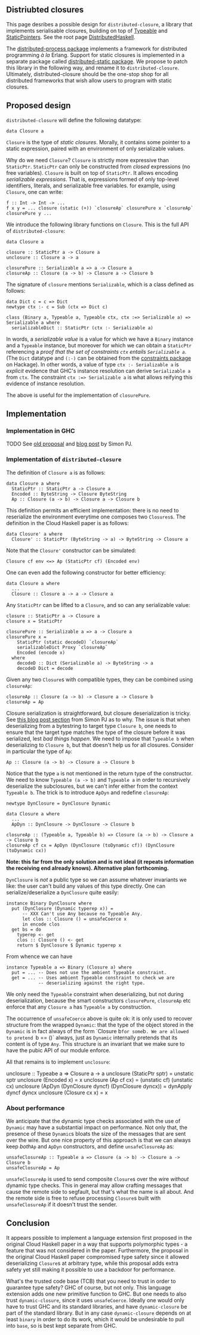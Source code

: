 ## Distriubted closures


This page desribes a possible design for `distributed-closure`, a library that implements
serialisable closures, building on top of [Typeable](typeable) and [StaticPointers](static-pointers).
See the root page [DistributedHaskell](distributed-haskell).


The [ distributed-process package](https://hackage.haskell.org/package/distributed-process) implements a framework for distributed
programming *à la* Erlang. Support for static closures is implemented
in a separate package called
[ distributed-static package](https://hackage.haskell.org/package/distributed-static). We propose to patch this library in the
following way, and rename it to `distributed-closure`. Ultimately,
distributed-closure should be the one-stop shop for all distributed
frameworks that wish allow users to program with static closures.

## Proposed design

`distributed-closure` will define the following datatype:

```wiki
data Closure a
```

`Closure` is the type of *static closures*. Morally, it contains some
pointer to a static expression, paired with an environment of only
serializable values.


Why do we need `Closure`? `Closure` is strictly more expressive than
`StaticPtr`. `StaticPtr` can only be constructed from *closed* expressions
(no free variables). `Closure` is built on top of `StaticPtr`. It allows
encoding *serializable expressions*. That is, expressions formed of
only top-level identifiers, literals, and serializable free variables.
for example, using `Closure`, one can write:

```wiki
f :: Int -> Int -> ...
f x y = ... closure (static (+)) `closureAp` closurePure x `closureAp` closurePure y ...
```


We introduce the following library functions on `Closure`. This is the full API of `distributed-closure`:

```wiki
data Closure a

closure :: StaticPtr a -> Closure a
unclosure :: Closure a -> a

closurePure :: Serializable a => a -> Closure a
closureAp :: Closure (a -> b) -> Closure a -> Closure b
```


The signature of `closure` mentions `Serializable`, which is a class
defined as follows:

```wiki
data Dict c = c => Dict
newtype ctx :- c = Sub (ctx => Dict c)

class (Binary a, Typeable a, Typeable ctx, ctx :=> Serializable a) => Serializable a where
  serializableDict :: StaticPtr (ctx :- Serializable a)
```


In words, a *serializable value* is a value for which we have
a `Binary` instance and a `Typeable` instance, but moreover for which
we can obtain a `StaticPtr` referencing a *proof that the set of constraints `ctx` entails `Serializable a`*. (The `Dict` datatype and `(:-)` can be obtained from the [ constraints package](http://hackage.haskell.org/package/constraints) on Hackage). In other words, a value of type `ctx :- Serializable a` is *explicit* evidence that GHC's instance resolution can derive `Serializable a` from `ctx`. The constraint `ctx :=> Serializable a` is what allows reifying this evidence of instance resolution.


The above is useful for the implementation of `closurePure`.

## Implementation

### Implementation in GHC

TODO See [ old proposal](https://ghc.haskell.org/trac/ghc/wiki/StaticPointers/Old) and [ blog post](https://ghc.haskell.org/trac/ghc/blog/simonpj/StaticPointers) by Simon PJ.

### Implementation of `distributed-closure`


The definition of `Closure a` is as follows:

```wiki
data Closure a where
  StaticPtr :: StaticPtr a -> Closure a
  Encoded :: ByteString -> Closure ByteString
  Ap :: Closure (a -> b) -> Closure a -> Closure b
```


This definition permits an efficient implementation: there is no need
to reserialize the environment everytime one composes two `Closures`s.
The definition in the Cloud Haskell paper is as follows:

```wiki
data Closure' a where
  Closure' :: StaticPtr (ByteString -> a) -> ByteString -> Closure a
```


Note that the `Closure'` constructor can be simulated:

```wiki
Closure cf env <=> Ap (StaticPtr cf) (Encoded env)
```


One can even add the following constructor for better efficiency:

```wiki
data Closure a where
  ...
  Closure :: Closure a -> a -> Closure a
```


Any `StaticPtr` can be lifted to a `Closure`, and so can any
serializable value:

```wiki
closure :: StaticPtr a -> Closure a
closure x = StaticPtr 

closurePure :: Serializable a => a -> Closure a
closurePure x =
    StaticPtr (static decodeD) `closureAp`
    serializableDict Proxy `closureAp`
    Encoded (encode x)
  where
    decodeD :: Dict (Serializable a) -> ByteString -> a
    decodeD Dict = decode
```


Given any two `Closure`s with compatible types, they can be combined
using `closureAp`:

```wiki
closureAp :: Closure (a -> b) -> Closure a -> Closure b
closureAp = Ap
```


Closure serialization is straightforward, but closure deserialization
is tricky. See
[ this blog post section](https://ghc.haskell.org/trac/ghc/blog/simonpj/StaticPointers#Serialisingstaticpointers) from Simon PJ as to why. The issue is that
when deserializing from a bytestring to target type `Closure b`, one
needs to ensure that the target type matches the type of the closure
before it was serialized, lest *bad things happen*. We need to impose
that `Typeable b` when deserializing to `Closure b`, but that doesn't
help us for all closures. Consider in particular the type of `Ap`:

```wiki
Ap :: Closure (a -> b) -> Closure a -> Closure b
```


Notice that the type `a` is not mentioned in the return type of the
constructor. We need to know `Typeable (a -> b)` and `Typeable a` in
order to recursively deserialize the subclosures, but we can't infer
either from the context `Typeable b`. The trick is to introduce
`ApDyn` and redefine `closureAp`:

```wiki
newtype DynClosure = DynClosure Dynamic

data Closure a where
  ...
  ApDyn :: DynClosure -> DynClosure -> Closure b

closureAp :: (Typeable a, Typeable b) => Closure (a -> b) -> Closure a -> Closure b
closureAp cf cx = ApDyn (DynClosure (toDynamic cf)) (DynClosure (toDynamic cx))
```

**Note: this far from the only solution and is not ideal (it repeats information the receiving end already knows). Alternative plan forthcoming.**

`DynClosure` is *not* a public type so we can assume whatever
invariants we like: the user can't build any values of this type
directly. One can serialize/deserialize a `DynClosure` quite easily:

```wiki
instance Binary DynClosure where
  put (DynClosure (Dynamic typerep x)) =
      -- XXX Can't use Any because no Typeable Any.
      let clos :: Closure () = unsafeCoerce x
      in encode clos
  get bs = do
    typerep <- get
    clos :: Closure () <- get
    return $ DynClosure $ Dynamic typerep x
```


From whence we can have

```wiki
instance Typeable a => Binary (Closure a) where
  put = ... -- Does not use the ambient Typeable constraint.
  get = ... -- Uses ambient Typeable constraint to check we are
            -- deserializing against the right type.
```


We only need the `Typeable` constraint when deserializing, but not
during deserialization, because the smart constructors `closurePure`,
`closureAp` etc enforce that any `Closure a` has `Typeable a` by
construction.


The occurrence of `unsafeCoerce` above is quite ok: it is only used to
recover structure from the wrapped `Dynamic`: that the type of the
object stored in the `Dynamic` is in fact always of the form \`Closure
b` for some `b`. We are allowed to pretend `b == ()\` always, just as
`Dynamic` internally pretends that its content is of type `Any`. This
structure is an invariant that we make sure to have the pubic API of
our module enforce.


All that remains is to implement `unclosure`:


unclosure :: Typeabe a =\> Closure a -\> a
unclosure (StaticPtr sptr) = unstatic sptr
unclosure (Encoded x) = x
unclosure (Ap cf cx) = (unstatic cf) (unstatic cx)
unclosure (ApDyn (DynClosure dyncf) (DynClosure dyncx)) = dynApply dyncf dyncx
unclosure (Closure cx x) = x

### About performance


We anticipate that the dynamic type checks associated with the use of
`Dynamic` may have a substantial impact on performance. Not only that,
the presence of these `Dynamic`s bloats the size of the messages that
are sent over the wire. But one nice property of this approach is that
we can always keep *both*`Ap` and `ApDyn` constructors, and define
`unsafeClosureAp` as: 

```wiki
unsafeClosureAp :: Typeable a => Closure (a -> b) -> Closure a -> Closure b
unsafeClosureAp = Ap
```

`unsafeClosureAp` is used to send composite `Closure`s over the wire
*without* dynamic type checks. This in general may allow crafting
messages that cause the remote side to segfault, but that's what the
name is all about. And the remote side is free to refuse processing
`Closure`s built with `unsafeClosureAp` if it doesn't trust the
sender.

## Conclusion


It appears possible to implement a language extension first proposed
in the original Cloud Haskell paper in a way that supports polymorphic
types - a feature that was not considered in the paper. Furthermore,
the proposal in the original Cloud Haskell paper compromised type
safety since it allowed deserializing `Closure`s at arbitrary type,
while this proposal adds extra safety yet still making it possible to
use a backdoor for performance.


What's the trusted code base (TCB) that you need to trust in order to
guarantee type safety? GHC of course, but not only. This language
extension adds one new primitive function to GHC. But one needs to
also trust `dynamic-closure`, since it uses `unsafeCoerce`. Ideally
one would only have to trust GHC and its standard libraries, and have
`dynamic-closure` be part of the standard library. But in any case
`dynamic-closure` depends on at least `binary` in order to do its
work, which it would be undesirable to pull into `base`, so is best
kept separate from GHC.
